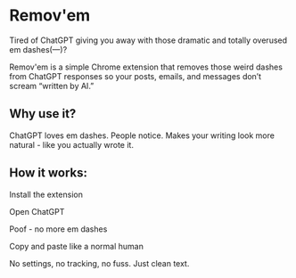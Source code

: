 # Remov'em
Tired of ChatGPT giving you away with those dramatic and totally overused em dashes(—)?

Remov'em is a simple Chrome extension that removes those weird dashes from ChatGPT responses so your posts, emails, and messages don’t scream “written by AI.”

## Why use it?
ChatGPT loves em dashes.
People notice.
Makes your writing look more natural - like you actually wrote it.

## How it works:
Install the extension

Open ChatGPT

Poof - no more em dashes

Copy and paste like a normal human

No settings, no tracking, no fuss.
Just clean text.


